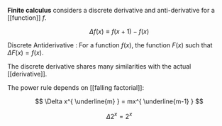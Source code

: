 **Finite calculus** considers a discrete derivative and anti-derivative for a [[function]] $f$.

$$
\Delta f(x) \equiv f(x+1)-f(x)
$$

Discrete Antiderivative
: For a function $f(x)$, the function $F(x)$ such that $\Delta F(x) = f(x)$.

The discrete derivative shares many similarities with the actual [[derivative]].

The power rule depends on [[falling factorial]]:

$$
\Delta x^{ \underline{m} } = mx^{ \underline{m-1} }
$$

$$
\Delta 2^x  = 2^x
$$